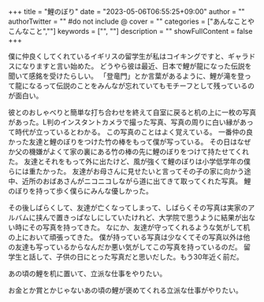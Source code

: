 +++
title = "鯉のぼり"
date = "2023-05-06T06:55:25+09:00"
author = ""
authorTwitter = "" #do not include @
cover = ""
categories = ["あんなことやこんなこと",""]
keywords = ["", ""]
description = ""
showFullContent = false
+++

僕に仲良くしてくれているイギリスの留学生が私はコイキングですと、ギャラドスになりますと言い始めた。
どうやら彼は最近、日本で鯉が龍になった伝説を聞いて感銘を受けたらしい。
「登竜門」とか言葉があるように、鯉が滝を登って龍になるって伝説のことをみんなが忘れていてもモチーフとして残っているのが面白い。

彼とのおしゃべりと簡単な打ち合わせを終えて自室に戻ると机の上に一枚の写真があった。L判のインスタントカメラで撮った写真、写真の周りに白い縁があって時代が立っているとわかる。
この写真のことはよく覚えている。
一番仲の良かった友達と鯉のぼりをつけた竹の棒をもって僕が写っている。
その日はなぜか父の機嫌がよくて家の裏にある竹の棒の先に鯉のぼりをつけて持たせてくれた。
友達とそれをもって外に出たけど、風が強くて鯉のぼりは小学低学年の僕らには重たかった。
友達がお母さんに見せたいと言ってその子の家に向かう途中、近所のおばあさんがニコニコしながら道に出てきて取ってくれた写真。
鯉のぼりを持って歩く僕らにみんな優しかった。

その後しばらくして、友達が亡くなってしまって、しばらくその写真は実家のアルバムに挟んで置きっぱなしにしていたけれど、大学院で思うように結果が出ない時にその写真を持ってきた。
なにか、友達が守ってくれるような気がして机の上において頑張ってきた。
僕が持っている写真は少なくてその写真以外は他の友達も写っているからなんだか悪い気がしてこの写真を持っているのだ。
留学生と話して、子供の日にとった写真だと思いだした。もう30年近く前だ。

あの頃の鯉を机に置いて、立派な仕事をやりたい。

お金とか賞とかじゃないあの頃の鯉が褒めてくれる立派な仕事がやりたい。
